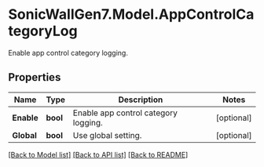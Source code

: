 # SonicWallGen7.Model.AppControlCategoryLog
Enable app control category logging.

## Properties

Name | Type | Description | Notes
------------ | ------------- | ------------- | -------------
**Enable** | **bool** | Enable app control category logging. | [optional] 
**Global** | **bool** | Use global setting. | [optional] 

[[Back to Model list]](../README.md#documentation-for-models) [[Back to API list]](../README.md#documentation-for-api-endpoints) [[Back to README]](../README.md)

